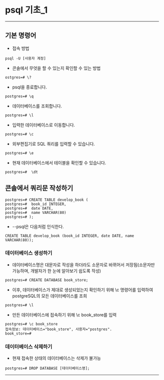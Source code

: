 # psql 기초_1

***

## 기본 명령어

* 접속 방법

```
psql -U [사용자 계정]
```

* 콘솔에서 무엇을 할 수 있는지 확인할 수 있는 방법

```
ostgres=# \?
```

* psql을 종료합니다.

```
postgres=# \q
```

* 데이터베이스를 조회합니다.

```
postgres=# \l
```

* 입력한 데이터베이스로 이동합니다.

```
postgres=# \c
```

* 외부편집기로 SQL 쿼리를 입력할 수 있습니다.

```
postgres=# \e
```

* 현재 데이터베이스에서 테이블을 확인할 수 있습니다.

```
postgres=#  \dt
```

## 콘솔에서 쿼리문 작성하기

```
postgres=# CREATE TABLE develop_book (
postgres=# 	book_id INTEGER,
postgres=# 	date DATE,
postgres=# 	name VARCHAR(80)
postgres=# );
```

* --psql은 다음처럼 인식한다.

```
CREATE TABLE develop_book (book_id INTEGER, date DATE, name VARCHAR(80));
```

### 데이터베이스 생성하기

* 데이터베이스명은 대문자로 작성을 하더라도 소문자로 바뀌어서 저장됨(소문자만 가능하며, 개발자가 한 눈에 알아보기 쉽도록 작성)

```
postgres=# CREATE DATABASE book_store;
```

* 이후, 데이터베이스가 제대로 생성되었는지 확인하기 위해 \c 명령어를 입력하여 postgreSQL의 모든 데이터베이스를 조희

```
postgres=# \l
```

* 만든 데이터베이스에 접속하기 위해 \c book_store를 입력

```
postgres=# \c book_store
접속정보: 데이터베이스="book_store", 사용자="postgres".
book_store=#
```

### 데이터베이스 삭제하기

* 현재 접속한 상태의 데이터베이스는 삭제가 불가능

```
postgres=# DROP DATABASE [데이터베이스명];
```

***
